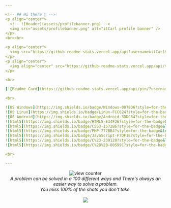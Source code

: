 ```yaml
---

<!-- ## Hi there 👋 -->
<p align="center">
  <!-- ![Header](assets/profilebanner.png) -->
  <img src="assets/profilebanner.png" alt="itCarl profile banner" />
</p>
<br><br>

<p align="center">
  <img src="https://github-readme-stats.vercel.app/api?username=itCarl&show_icons=true&count_private=true&bg_color=90,22272e,22272e&title_color=fff&text_color=fff&theme=dark" alt="itCarl" />
</p>
<p align="center">
  <img align="center" src="https://github-readme-stats.vercel.app/api/top-langs/?username=itCarl&layout=compact&theme=codeSTACKr" alt="itCarl" />
</p>

<br>

[![Readme Card](https://github-readme-stats.vercel.app/api/pin/?username=BlubberLounge&repo=Shisha-Tools&bg_color=90,22272e,22272e&title_color=fff&text_color=fff&theme=dark)](https://github.com/BlubberLounge/EventManager) [![Readme Card](https://github-readme-stats.vercel.app/api/pin/?username=itCarl&repo=WLED-Community-Themes)]([https://github.com/anuraghazra/github-readme-stats](https://github.com/itCarl/WLED-Community-Themes))

<br>

![OS Windows](https://img.shields.io/badge/Windows-0078D6?style=for-the-badge&logo=windows&logoColor=white)
![OS Linux](https://img.shields.io/badge/Linux-FCC624?style=for-the-badge&logo=linux&logoColor=black)
![OS Android](https://img.shields.io/badge/Android-3DDC84?style=for-the-badge&logo=android&logoColor=white)
![html5](https://img.shields.io/badge/HTML5-E34F26?style=for-the-badge&logo=html5&logoColor=white)
![html5](https://img.shields.io/badge/CSS3-1572B6?style=for-the-badge&logo=css3&logoColor=white)
![html5](https://img.shields.io/badge/PHP-777BB4?style=for-the-badge&logo=php&logoColor=white)
![html5](https://img.shields.io/badge/JavaScript-F7DF1E?style=for-the-badge&logo=javascript&logoColor=black)
![html5](https://img.shields.io/badge/C%23-239120?style=for-the-badge&logo=c-sharp&logoColor=white)
![html5](https://img.shields.io/badge/C%2B%2B-00599C?style=for-the-badge&logo=c%2B%2B&logoColor=white)

<br>

---
```


<p align="center">
   <img src="https://komarev.com/ghpvc/?username=itCarl&style=flat-square&style=flat-square&color=red&label=Look+at+my+Profile+views:" alt="view counter"></img>
   <br>  
   <i>A problem can be solved in a 100 different ways and There's always an easier way to solve a problem.</i>
   <br>
   <i>You miss 100% of the shots you don't take.</i>
   <br>
   <br>
   <a target="_blank" href="https://maximilian-mewes.de/">
     <img src="https://img.shields.io/badge/-PORTFOLIO-12100E?style=for-the-badge&logo=Google&logoColor=white"></img>
   </a>
</p>

<!--
**itCarl/itCarl** is a ✨ _special_ ✨ repository because its `README.md` (this file) appears on your GitHub profile.

Here are some ideas to get you started:

- 🔭 I’m currently working on ...
- 🌱 I’m currently learning ...
- 👯 I’m looking to collaborate on ...
- 🤔 I’m looking for help with ...
- 💬 Ask me about ...
- 📫 How to reach me: ...
- 😄 Pronouns: ...
- ⚡ Fun fact: ...
-->
